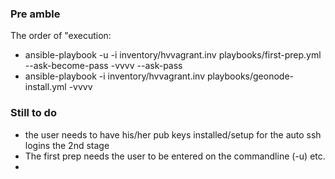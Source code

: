 ### Pre amble ###

The order of "execution:

- ansible-playbook  -u <user> -i inventory/hvvagrant.inv playbooks/first-prep.yml --ask-become-pass -vvvv --ask-pass
- ansible-playbook  -i inventory/hvvagrant.inv playbooks/geonode-install.yml -vvvv

### Still to do ###

- the user needs to have his/her pub keys installed/setup for the auto ssh logins the 2nd stage
- The first prep needs the user to be entered on the commandline (-u) etc.
- 
